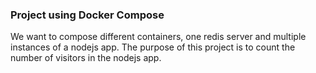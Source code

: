 ### Project using Docker Compose

We want to compose different containers, one redis server and multiple instances of a nodejs app. The purpose of this project is to count the number of visitors in the nodejs app.
